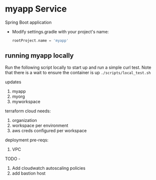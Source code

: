 # myapp Service

Spring Boot application 

* Modify settings.gradle with your project's name:

    ```groovy
    rootProject.name = 'myapp'
    ```

## running myapp locally
Run the following script locally to start up and run a simple curl test.
Note that there is a  wait to ensure the container is up
`./scripts/local_test.sh`

updates
1. myapp
2. myorg
3. myworkspace


terraform cloud needs:
1. organization
2. workspace per environment
3. aws creds configured per workspace

deployment pre-reqs:
1. VPC

TODO -
1. Add cloudwatch autoscaling policies
2. add bastion host

